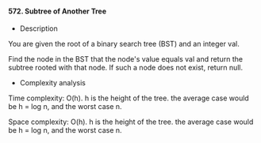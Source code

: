 #### 572. Subtree of Another Tree

* Description

You are given the root of a binary search tree (BST) and an integer val.

Find the node in the BST that the node's value equals val and return the subtree rooted with that node. If such a node does not exist, return null.

* Complexity analysis

Time complexity: O(h). h is the height of the tree. the average case would be h = log n, and the worst case n.

Space complexity:  O(h). h is the height of the tree. the average case would be h = log n, and the worst case n.